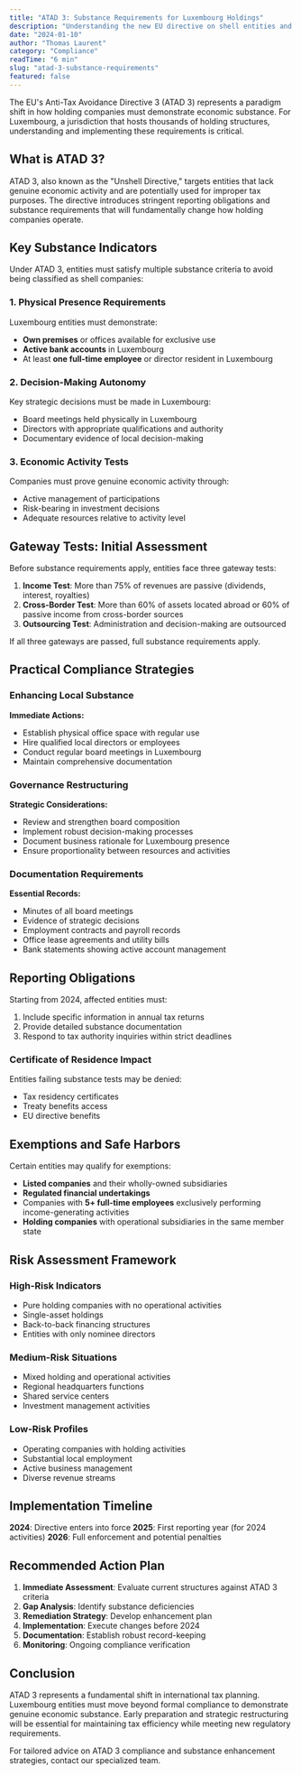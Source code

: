 ```yaml
---
title: "ATAD 3: Substance Requirements for Luxembourg Holdings"
description: "Understanding the new EU directive on shell entities and how to ensure your Luxembourg structure meets substance requirements."
date: "2024-01-10"
author: "Thomas Laurent"
category: "Compliance"
readTime: "6 min"
slug: "atad-3-substance-requirements"
featured: false
---
```


The EU's Anti-Tax Avoidance Directive 3 (ATAD 3) represents a paradigm shift in how holding companies must demonstrate economic substance. For Luxembourg, a jurisdiction that hosts thousands of holding structures, understanding and implementing these requirements is critical.

## What is ATAD 3?

ATAD 3, also known as the "Unshell Directive," targets entities that lack genuine economic activity and are potentially used for improper tax purposes. The directive introduces stringent reporting obligations and substance requirements that will fundamentally change how holding companies operate.

## Key Substance Indicators

Under ATAD 3, entities must satisfy multiple substance criteria to avoid being classified as shell companies:

### 1. Physical Presence Requirements

Luxembourg entities must demonstrate:
- **Own premises** or offices available for exclusive use
- **Active bank accounts** in Luxembourg
- At least **one full-time employee** or director resident in Luxembourg

### 2. Decision-Making Autonomy

Key strategic decisions must be made in Luxembourg:
- Board meetings held physically in Luxembourg
- Directors with appropriate qualifications and authority
- Documentary evidence of local decision-making

### 3. Economic Activity Tests

Companies must prove genuine economic activity through:
- Active management of participations
- Risk-bearing in investment decisions
- Adequate resources relative to activity level

## Gateway Tests: Initial Assessment

Before substance requirements apply, entities face three gateway tests:

1. **Income Test**: More than 75% of revenues are passive (dividends, interest, royalties)
2. **Cross-Border Test**: More than 60% of assets located abroad or 60% of passive income from cross-border sources
3. **Outsourcing Test**: Administration and decision-making are outsourced

If all three gateways are passed, full substance requirements apply.

## Practical Compliance Strategies

### Enhancing Local Substance

**Immediate Actions:**
- Establish physical office space with regular use
- Hire qualified local directors or employees
- Conduct regular board meetings in Luxembourg
- Maintain comprehensive documentation

### Governance Restructuring

**Strategic Considerations:**
- Review and strengthen board composition
- Implement robust decision-making processes
- Document business rationale for Luxembourg presence
- Ensure proportionality between resources and activities

### Documentation Requirements

**Essential Records:**
- Minutes of all board meetings
- Evidence of strategic decisions
- Employment contracts and payroll records
- Office lease agreements and utility bills
- Bank statements showing active account management

## Reporting Obligations

Starting from 2024, affected entities must:

1. Include specific information in annual tax returns
2. Provide detailed substance documentation
3. Respond to tax authority inquiries within strict deadlines

### Certificate of Residence Impact

Entities failing substance tests may be denied:
- Tax residency certificates
- Treaty benefits access
- EU directive benefits

## Exemptions and Safe Harbors

Certain entities may qualify for exemptions:

- **Listed companies** and their wholly-owned subsidiaries
- **Regulated financial undertakings**
- Companies with **5+ full-time employees** exclusively performing income-generating activities
- **Holding companies** with operational subsidiaries in the same member state

## Risk Assessment Framework

### High-Risk Indicators
- Pure holding companies with no operational activities
- Single-asset holdings
- Back-to-back financing structures
- Entities with only nominee directors

### Medium-Risk Situations
- Mixed holding and operational activities
- Regional headquarters functions
- Shared service centers
- Investment management activities

### Low-Risk Profiles
- Operating companies with holding activities
- Substantial local employment
- Active business management
- Diverse revenue streams

## Implementation Timeline

**2024**: Directive enters into force
**2025**: First reporting year (for 2024 activities)
**2026**: Full enforcement and potential penalties

## Recommended Action Plan

1. **Immediate Assessment**: Evaluate current structures against ATAD 3 criteria
2. **Gap Analysis**: Identify substance deficiencies
3. **Remediation Strategy**: Develop enhancement plan
4. **Implementation**: Execute changes before 2024
5. **Documentation**: Establish robust record-keeping
6. **Monitoring**: Ongoing compliance verification

## Conclusion

ATAD 3 represents a fundamental shift in international tax planning. Luxembourg entities must move beyond formal compliance to demonstrate genuine economic substance. Early preparation and strategic restructuring will be essential for maintaining tax efficiency while meeting new regulatory requirements.

For tailored advice on ATAD 3 compliance and substance enhancement strategies, contact our specialized team.